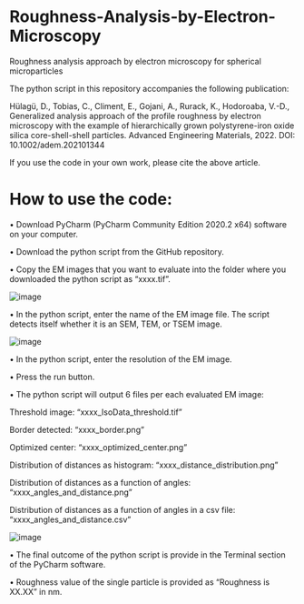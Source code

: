 # Roughness-Analysis-by-Electron-Microscopy
Roughness analysis approach by electron microscopy for spherical microparticles

The python script in this repository accompanies the following publication:

Hülagü, D., Tobias, C., Climent, E., Gojani, A., Rurack, K., Hodoroaba, V.-D., Generalized analysis approach of the profile roughness by electron microscopy with the example of hierarchically grown polystyrene-iron oxide silica core-shell-shell particles. Advanced Engineering Materials, 2022.
DOI: 10.1002/adem.202101344

If you use the code in your own work, please cite the above article.

# How to use the code:
• Download PyCharm (PyCharm Community Edition 2020.2 x64) software on your computer.

• Download the python script from the GitHub repository.

• Copy the EM images that you want to evaluate into the folder where you downloaded the python script as “xxxx.tif”.

![image](https://github.com/BAMresearch/Roughness-Analysis-by-Electron-Microscopy/assets/91262053/2e3f4812-4202-4b63-8c03-5542d08fd7f5)

• In the python script, enter the name of the EM image file. The script detects itself whether it is an SEM, TEM, or TSEM image.

![image](https://github.com/BAMresearch/Roughness-Analysis-by-Electron-Microscopy/assets/91262053/7c5a0951-f772-4b57-a458-d8d3649e4898)

• In the python script, enter the resolution of the EM image. 

• Press the run button. 

• The python script will output 6 files per each evaluated EM image:

Threshold image: “xxxx_IsoData_threshold.tif”

Border detected: “xxxx_border.png” 

Optimized center: “xxxx_optimized_center.png”

Distribution of distances as histogram: “xxxx_distance_distribution.png”

Distribution of distances as a function of angles: “xxxx_angles_and_distance.png”

Distribution of distances as a function of angles in a csv file: “xxxx_angles_and_distance.csv”

![image](https://github.com/BAMresearch/Roughness-Analysis-by-Electron-Microscopy/assets/91262053/a1c89bbf-7e60-418f-9fb0-f1e28b16878f)

•	The final outcome of the python script is provide in the Terminal section of the PyCharm software.

•	Roughness value of the single particle is provided as “Roughness is XX.XX” in nm.
